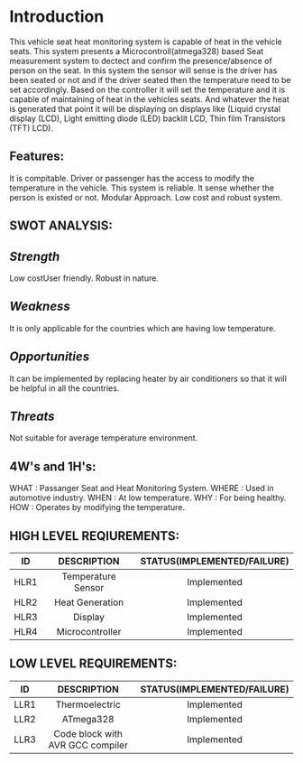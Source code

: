 # Introduction
This vehicle seat heat monitoring system is capable of heat in the vehicle seats. This system presents a Microcontroll(atmega328) based Seat measurement system to dectect and confirm the presence/absence of person on the seat. 
In this system the sensor will sense is the driver has been seated or not and if the driver seated then the temperature need to be set accordingly. 
Based on the controller it will set the temperature and it is capable of maintaining of heat in the vehicles seats.
 And whatever the heat is generated that point it will be displaying on displays like (Liquid crystal display (LCD),
Light emitting diode (LED) backlit LCD, Thin film Transistors (TFT) LCD).


## Features:
It is compitable.
Driver or passenger has the access to modify the temperature in the vehicle.
This system is reliable.
It sense whether the person is existed or not.
Modular Approach.
Low cost and robust system.

## SWOT ANALYSIS:

## _Strength_
Low costUser friendly.
Robust in nature.

## _Weakness_
It is only applicable for the countries which are having low temperature.

## _Opportunities_
It can be implemented by replacing heater by air conditioners so that it will be helpful in all the countries.

## _Threats_
Not suitable for average temperature environment.

## 4W's and 1H's:
WHAT : Passanger Seat and Heat Monitoring System.
WHERE : Used in automotive industry.
WHEN : At low temperature.
WHY : For being healthy.
HOW : Operates by modifying the temperature.

## HIGH LEVEL REQIUREMENTS:
| ID | DESCRIPTION | STATUS(IMPLEMENTED/FAILURE) |
| :--: | :---: | :----: |
| HLR1 | Temperature Sensor | Implemented |
| HLR2 | Heat Generation | Implemented |
| HLR3 | Display | Implemented |
| HLR4 | Microcontroller | Implemented |

## LOW LEVEL REQUIREMENTS:
| ID | DESCRIPTION | STATUS(IMPLEMENTED/FAILURE) |
| :--: | :---: | :----: |
| LLR1 | Thermoelectric | Implemented |
| LLR2 | ATmega328 | Implemented |
| LLR3 | Code block with AVR GCC compiler | Implemented |
